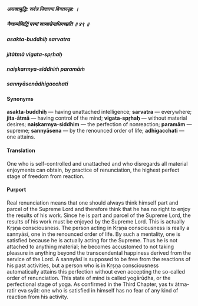 ##### असक्तबुद्धि: सर्वत्र जितात्मा विगतस्पृह: ।
##### नैष्कर्म्यसिद्धिं परमां सन्न्यासेनाधिगच्छति ॥ ४९ ॥

##### asakta-buddhiḥ sarvatra
##### jitātmā vigata-spṛhaḥ
##### naiṣkarmya-siddhiṁ paramāṁ
##### sannyāsenādhigacchati

#### Synonyms

**asakta**-**buddhiḥ** — having unattached intelligence; **sarvatra** — everywhere; **jita**-**ātmā** — having control of the mind; **vigata**-**spṛhaḥ** — without material desires; **naiṣkarmya**-**siddhim** — the perfection of nonreaction; **paramām** — supreme; **sannyāsena** — by the renounced order of life; **adhigacchati** — one attains.

#### Translation

One who is self-controlled and unattached and who disregards all material enjoyments can obtain, by practice of renunciation, the highest perfect stage of freedom from reaction.

#### Purport

Real renunciation means that one should always think himself part and parcel of the Supreme Lord and therefore think that he has no right to enjoy the results of his work. Since he is part and parcel of the Supreme Lord, the results of his work must be enjoyed by the Supreme Lord. This is actually Kṛṣṇa consciousness. The person acting in Kṛṣṇa consciousness is really a sannyāsī, one in the renounced order of life. By such a mentality, one is satisfied because he is actually acting for the Supreme. Thus he is not attached to anything material; he becomes accustomed to not taking pleasure in anything beyond the transcendental happiness derived from the service of the Lord. A sannyāsī is supposed to be free from the reactions of his past activities, but a person who is in Kṛṣṇa consciousness automatically attains this perfection without even accepting the so-called order of renunciation. This state of mind is called yogārūḍha, or the perfectional stage of yoga. As confirmed in the Third Chapter, yas tv ātma-ratir eva syāt: one who is satisfied in himself has no fear of any kind of reaction from his activity.